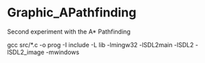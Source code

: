 # Graphic_APathfinding
Second experiment with the A* Pathfinding

gcc src/*.c -o prog -I include -L lib -lmingw32 -lSDL2main -lSDL2 -lSDL2_image -mwindows
